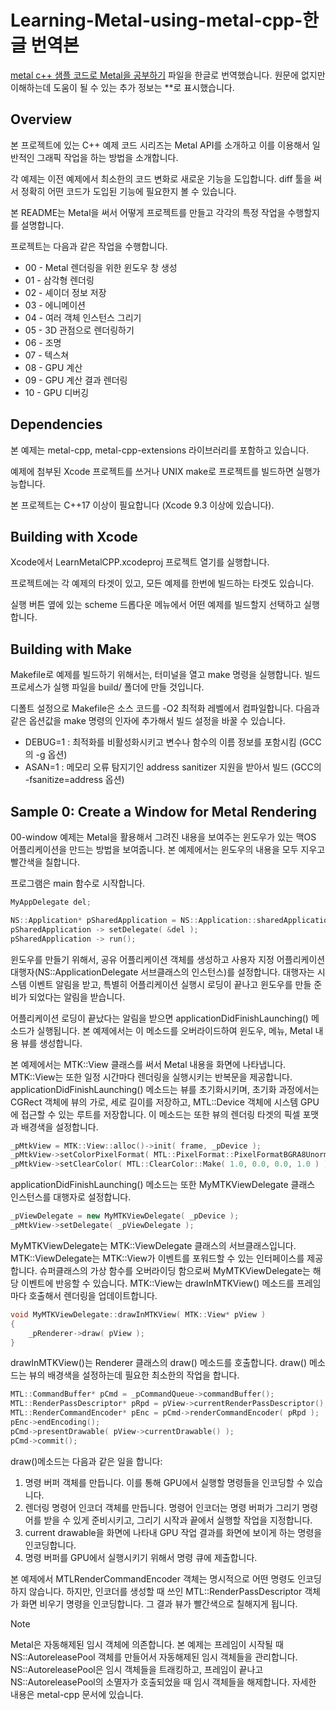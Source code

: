 # Learning-Metal-using-metal-cpp-한글 번역본
<a href="https://developer.apple.com/kr/metal/" title="Apple Developer Homepage">metal c++ 샘플 코드로 Metal을 공부하기</a> 파일을 한글로 번역했습니다.
원문에 없지만 이해하는데 도움이 될 수 있는 추가 정보는 **로 표시했습니다.

## Overview
본 프로젝트에 있는 C++ 예제 코드 시리즈는 Metal API를 소개하고 이를 이용해서 일반적인 그래픽 작업을 하는 방법을 소개합니다.

각 예제는 이전 예제에서 최소한의 코드 변화로 새로운 기능을 도입합니다. diff 툴을 써서 정확히 어떤 코드가 도입된 기능에 필요한지 볼 수 있습니다.

본 README는 Metal을 써서 어떻게 프로젝트를 만들고 각각의 특정 작업을 수행할지를 설명합니다.

프로젝트는 다음과 같은 작업을 수행합니다.

* 00 - Metal 렌더링을 위한 윈도우 창 생성
* 01 - 삼각형 렌더링
* 02 - 셰이더 정보 저장
* 03 - 에니메이션
* 04 - 여러 객체 인스턴스 그리기
* 05 - 3D 관점으로 렌더링하기
* 06 - 조명
* 07 - 텍스쳐
* 08 - GPU 계산
* 09 - GPU 계산 결과 렌더링
* 10 - GPU 디버깅

## Dependencies
본 예제는 metal-cpp, metal-cpp-extensions 라이브러리를 포함하고 있습니다.

예제에 첨부된 Xcode 프로젝트를 쓰거나 UNIX make로 프로젝트를 빌드하면 실행가능합니다.

본 프로젝트는 C++17 이상이 필요합니다 (Xcode 9.3 이상에 있습니다).

## Building with Xcode
Xcode에서 LearnMetalCPP.xcodeproj 프로젝트 열기를 실행합니다. 

프로젝트에는 각 예제의 타겟이 있고, 모든 예제를 한번에 빌드하는 타겟도 있습니다.

실행 버튼 옆에 있는 scheme 드롭다운 메뉴에서 어떤 예제를 빌드할지 선택하고 실행합니다.

## Building with Make
Makefile로 예제를 빌드하기 위해서는, 터미널을 열고 make 명령을 실행합니다. 빌드 프로세스가 실행 파일을 build/ 폴더에 만들 것입니다. 

디폴트 설정으로 Makefile은 소스 코드를 -O2 최적화 레벨에서 컴파일합니다. 다음과 같은 옵션값을 make 명령의 인자에 추가해서 빌드 설정을 바꿀 수 있습니다.
* DEBUG=1 : 최적화를 비활성화시키고 변수나 함수의 이름 정보를 포함시킴 (GCC의 -g 옵션)
* ASAN=1 : 메모리 오류 탐지기인 address sanitizer 지원을 받아서 빌드 (GCC의 -fsanitize=address 옵션)

## Sample 0: Create a Window for Metal Rendering
00-window 예제는 Metal을 활용해서 그려진 내용을 보여주는 윈도우가 있는 맥OS 어플리케이션을 만드는 방법을 보여줍니다. 본 예제에서는 윈도우의 내용을 모두 지우고 빨간색을 칠합니다.

프로그램은 main 함수로 시작합니다.

```c++
MyAppDelegate del;

NS::Application* pSharedApplication = NS::Application::sharedApplication();
pSharedApplication -> setDelegate( &del );
pSharedApplication -> run();
```

윈도우를 만들기 위해서, 공유 어플리케이션 객체를 생성하고 사용자 지정 어플리케이션 대행자(NS::ApplicationDelegate 서브클래스의 인스턴스)를 설정합니다. 대행자는 시스템 이벤트 알림을 받고, 특별히 어플리케이션 실행시 로딩이 끝나고 윈도우를 만들 준비가 되었다는 알림을 받습니다. 

어플리케이션 로딩이 끝났다는 알림을 받으면 applicationDidFinishLaunching() 메소드가 실행됩니다. 본 예제에서는 이 메소드를 오버라이드하여 윈도우, 메뉴, Metal 내용 뷰를 생성합니다.

본 예제에서는 MTK::View 클래스를 써서 Metal 내용을 화면에 나타냅니다. MTK::View는 또한 일정 시간마다 렌더링을 실행시키는 반복문을 제공합니다. applicationDidFinishLaunching() 메소드는 뷰를 초기화시키며, 초기화 과정에서는 CGRect 객체에 뷰의 가로, 세로 길이를 저장하고, MTL::Device 객체에 시스템 GPU에 접근할 수 있는 루트를 저장합니다. 이 메소드는 또한 뷰의 렌더링 타겟의 픽셀 포맷과 배경색을 설정합니다.

```c++
_pMtkView = MTK::View::alloc()->init( frame, _pDevice );
_pMtkView->setColorPixelFormat( MTL::PixelFormat::PixelFormatBGRA8Unorm_sRGB );
_pMtkView->setClearColor( MTL::ClearColor::Make( 1.0, 0.0, 0.0, 1.0 ) );
```

applicationDidFinishLaunching() 메소드는 또한 MyMTKViewDelegate 클래스 인스턴스를 대행자로 설정합니다.

```c++
_pViewDelegate = new MyMTKViewDelegate( _pDevice );
_pMtkView->setDelegate( _pViewDelegate );
```

MyMTKViewDelegate는 MTK::ViewDelegate 클래스의 서브클래스입니다. MTK::ViewDelegate는 MTK::View가 이벤트를 포워드할 수 있는 인터페이스를 제공합니다. 슈퍼클래스의 가상 함수를 오버라이딩 함으로써 MyMTKViewDelegate는 해당 이벤트에 반응할 수 있습니다. MTK::View는 drawInMTKView() 메소드를 프레임마다 호출해서 렌더링을 업데이트합니다.

```c++
void MyMTKViewDelegate::drawInMTKView( MTK::View* pView )
{
    _pRenderer->draw( pView );
}
```

drawInMTKView()는 Renderer 클래스의 draw() 메소드를 호출합니다. draw() 메소드는 뷰의 배경색을 설정하는데 필요한 최소한의 작업을 합니다.

```c++
MTL::CommandBuffer* pCmd = _pCommandQueue->commandBuffer();
MTL::RenderPassDescriptor* pRpd = pView->currentRenderPassDescriptor();
MTL::RenderCommandEncoder* pEnc = pCmd->renderCommandEncoder( pRpd );
pEnc->endEncoding();
pCmd->presentDrawable( pView->currentDrawable() );
pCmd->commit();
```

draw()메소드는 다음과 같은 일을 합니다:
1. 명령 버퍼 객체를 만듭니다. 이를 통해 GPU에서 실행할 명령들을 인코딩할 수 있습니다.
2. 렌더링 명령어 인코더 객체를 만듭니다. 명령어 인코더는 명령 버퍼가 그리기 명령어를 받을 수 있게 준비시키고, 그리기 시작과 끝에서 실행할 작업을 지정합니다. 
3. current drawable을 화면에 나타내 GPU 작업 결과를 화면에 보이게 하는 명령을 인코딩합니다.
4. 명령 버퍼를 GPU에서 실행시키기 위해서 명령 큐에 제출합니다. 

본 예제에서 MTLRenderCommandEncoder 객체는 명시적으로 어떤 명령도 인코딩하지 않습니다. 하지만, 인코더를 생성할 때 쓰인 MTL::RenderPassDescriptor 객체가 화면 비우기 명령을 인코딩합니다. 그 결과 뷰가 빨간색으로 칠해지게 됩니다.

> [!NOTE]
> Metal은 자동해제된 임시 객체에 의존합니다. 본 예제는 프레임이 시작될 때 NS::AutoreleasePool 객체를 만들어서 자동해제된 임시 객체들을 관리합니다. NS::AutoreleasePool은 임시 객체들을 트래킹하고, 프레임이 끝나고 NS::AutoreleasePool의 소멸자가 호출되었을 때 임시 객체들을 해제합니다. 자세한 내용은 metal-cpp 문서에 있습니다.


